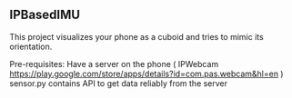 IPBasedIMU
----------

This project visualizes your phone as a cuboid and tries to mimic its orientation. 

Pre-requisites:
  Have a server on the phone ( IPWebcam https://play.google.com/store/apps/details?id=com.pas.webcam&hl=en )
  sensor.py contains API to get data reliably from the server
  
